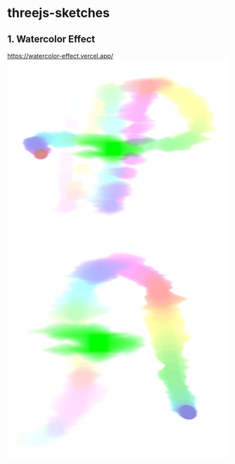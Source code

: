 # threejs-sketches

## 1. Watercolor Effect

https://watercolor-effect.vercel.app/
[![Header](./watercolor-effect/public/screenshots/1.png 'Header')](url)
[![Header](./watercolor-effect/public/screenshots/2.png 'Header')](url)
